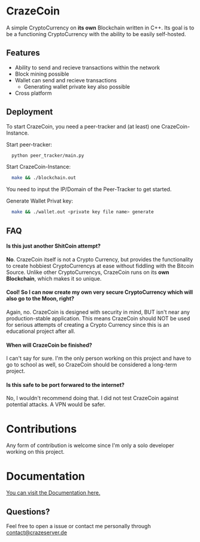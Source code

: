 
# CrazeCoin

A simple CryptoCurrency on **its own** Blockchain written in C++. Its goal is to be a functioning CryptoCurrency with the ability to be easily self-hosted.


## Features

- Ability to send and recieve transactions within the network
- Block mining possible
- Wallet can send and recieve transactions
  - Generating wallet private key also possible 
- Cross platform

## Deployment

To start CrazeCoin, you need a peer-tracker and (at least) one CrazeCoin-Instance. 

Start peer-tracker:
```bash
  python peer_tracker/main.py
```

Start CrazeCoin-Instance:
```bash
  make && ./blockchain.out
```
You need to input the IP/Domain of the Peer-Tracker to get started.

Generate Wallet Privat key:
```bash 
  make && ./wallet.out <private key file name> generate
```

## FAQ

#### Is this just another ShitCoin attempt? 

**No**. CrazeCoin itself is not a Crypto Currency, but provides the functionality to create hobbiest CryptoCurrencys at ease without fiddling with the Bitcoin Source. Unlike other CryptoCurrencys, CrazeCoin runs on its **own Blockchain**, which makes it so unique.

#### Cool! So I can now create my own very secure CryptoCurrency which will also go to the Moon, right?

Again, no. CrazeCoin is designed with security in mind, BUT isn't near any production-stable application. This means CrazeCoin should NOT be used for serious attempts of creating a Crypto Currency since this is an educational project after all.

#### When will CrazeCoin be finished?

I can't say for sure. I'm the only person working on this project and have to go to school as well, so CrazeCoin should be considered a long-term project.

#### Is this safe to be port forwared to the internet?

No, I wouldn't recommend doing that. I did not test CrazeCoin against potential attacks. A VPN would be safer.

# Contributions
Any form of contribution is welcome since I'm only a solo developer working on this project.

# Documentation
[You can visit the Documentation here.](docs.md)

## Questions?
Feel free to open a issue or contact me personally through contact@crazeserver.de
